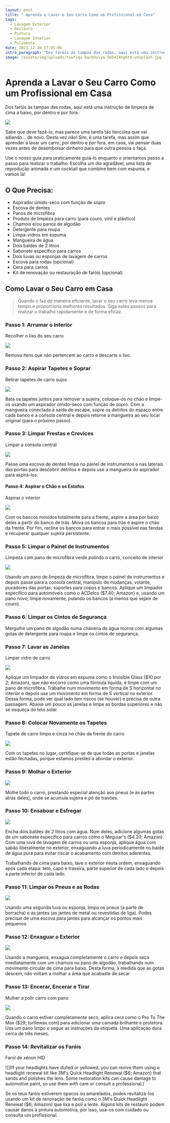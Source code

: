 ```yaml
---
layout: post
title: " Aprenda a Lavar o Seu Carro Como um Profissional em Casa"
tags:
  - Lavagem Exterior
  - Restauro
  - Pintura
  - Lavagem Interior
  - Polimento
date: 2023-12-30 17:01:06
intro_paragraph: "Dos faróis às tampas das rodas, aqui está uma instrução de limpeza de cima a baixo, por dentro e por fora."
image: /assets/img/uploads/towfiqu-barbhuiya-5m5418ng6t8-unsplash.jpg
---
```

# Aprenda a Lavar o Seu Carro Como um Profissional em Casa

Dos faróis às tampas das rodas, aqui está uma instrução de limpeza de cima a baixo, por dentro e por fora.

![](https://www.realsimple.com/thmb/z39pSX8kkxLZwP88wsrkkWNNIc4=/750x0/filters:no_upscale():max_bytes(150000):strip_icc():format(webp)/soapy-car-mirror_0-0b2c86804c564d0d92fb532320036189.jpg)

Sabe que deve fazê-lo, mas parece uma tarefa tão hercúlea que vai adiando... de novo. Desta vez não! Sim, é uma tarefa, mas assim que aprender a lavar um carro, por dentro e por fora, em casa, vai pensar duas vezes antes de desembolsar dinheiro para que outra pessoa o faça.



Use o nosso guia para praticamente guiá-lo enquanto o orientamos passo a passo para realizar o trabalho. Escolha um dia agradável, uma lista de reprodução animada e um cocktail que combine bem com espuma, e vamos lá!

## O Que Precisa:

* Aspirador úmido-seco com função de sopro
* Escova de dentes
* Panos de microfibra
* Produto de limpeza para carro (para couro, vinil e plástico)
* Chamois e/ou panos de algodão
* Detergente para roupa
* Limpa-vidros em espuma
* Mangueira de água
* Dois baldes de 2 litros
* Sabonete específico para carros
* Dois luvas ou esponjas de lavagem de carros
* Escova para rodas (opcional)
* Cera para carros
* Kit de renovação ou restauração de faróis (opcional)

## Como Lavar o Seu Carro em Casa

> Quando o faz de maneira eficiente, lavar o seu carro leva menos tempo e proporciona melhores resultados. Siga estes passos para realizar o trabalho rapidamente e de forma eficaz.

### Passo 1: Arrumar o Interior

Recolher o lixo do seu carro

![](https://www.realsimple.com/thmb/yHe1Fog8H3e_dC0ISx17enxc338=/750x0/filters:no_upscale():max_bytes(150000):strip_icc():format(webp)/how-to-clean-car-interior-4775265-02-fcad4547a63846db91dca6a8ce45e940.jpg)

Remova itens que não pertencem ao carro e descarte o lixo.



### Passo 2: Aspirar Tapetes e Soprar

Retirar tapetes de carro sujos

![](https://www.realsimple.com/thmb/Qg3FwU1LKdFRYjUDIDlaL9PBPmE=/750x0/filters:no_upscale():max_bytes(150000):strip_icc():format(webp)/how-to-clean-car-interior-4775265-03-b84276777869403fada945a028bd6464.jpg)

Bata os tapetes juntos para remover a sujeira, coloque-os no chão e limpe-os usando um aspirador úmido-seco com função de sopro. Com a mangueira conectada à saída de escape, sopre os detritos do espaço entre cada banco e a consola central e depois retorne a mangueira ao seu local original (para o próximo passo).



### Passo 3: Limpar Frestas e Crevices

Limpar a consola central

![](https://www.realsimple.com/thmb/4fVpO6vJ2BPZGxMs4W4_BuTzGeU=/750x0/filters:no_upscale():max_bytes(150000):strip_icc():format(webp)/how-to-clean-car-interior-4775265-05-75df57192f934d70b682febdce167baf.jpg)

Passe uma escova de dentes limpa no painel de instrumentos e nas laterais das portas para descobrir detritos e depois use a mangueira do aspirador para aspirá-los.



#### Passo 4: Aspirar o Chão e os Estofos

Aspirar o interior

![](https://www.realsimple.com/thmb/P41eeRzHuTnawtdZfQnPVC-RltI=/750x0/filters:no_upscale():max_bytes(150000):strip_icc():format(webp)/how-to-clean-car-interior-4775265-10-3ae26ac90ed1419dab07ea0b9ec06e8a.jpg)

Com os bancos movidos totalmente para a frente, aspire a área por baixo deles a partir do banco de trás. Mova os bancos para trás e aspire o chão da frente. Por fim, recline os bancos para entrar o mais possível nas fendas e recuperar qualquer sujeira persistente.



### Passo 5: Limpar o Painel de Instrumentos

Limpeza com pano de microfibra verde polindo o carro, conceito de interior

![](https://www.realsimple.com/thmb/OHxLXOv3srUgR9EfxQk02Ad8tgo=/750x0/filters:no_upscale():max_bytes(150000):strip_icc():format(webp)/__opt__aboutcom__coeus__resources__content_migration__mnn__images__2018__06__cleaning-car-with-cloth-76910b2f97f94cd88ba6d9d07279af19.jpg)

Usando um pano de limpeza de microfibra, limpe o painel de instrumentos e depois passe para a consola central, manípulo de mudanças, volante, puxadores das portas, suportes para copos e bancos. Aplique um limpador específico para automóveis como o ACDelco ($7.40; Amazon) e, usando um pano novo, limpe novamente, pulando os bancos (a menos que sejam de couro).



### Passo 6: Limpar os Cintos de Segurança

Mergulhe um pano de algodão numa chávena de água morna com algumas gotas de detergente para roupa e limpe os cintos de segurança.



### Passo 7: Lavar as Janelas

Limpar vidro de carro

![](https://www.realsimple.com/thmb/gTSOS4BWiGo0ki7z_I1d3XoGyeQ=/750x0/filters:no_upscale():max_bytes(150000):strip_icc():format(webp)/141118-F-PB513-061-5c86bcfac9e77c0001422f9b.JPG)

Aplique um limpador de vidros em espuma como o Invisible Glass ($10 por 2; Amazon), que não escorre como uma fórmula líquida, e limpe com um pano de microfibra. Trabalhe num movimento em forma de S horizontal no interior e depois use um movimento em forma de S vertical no exterior. Dessa forma, pode ver qual lado tem riscos (se houver) e precisa de outra passagem. Abaixe um pouco as janelas e limpe as bordas superiores e não se esqueça do teto solar.



### Passo 8: Colocar Novamente os Tapetes

Tapete de carro limpo e cinza no chão da frente do carro

![](https://www.realsimple.com/thmb/62ycB1xnflsecxnd9t-1qftCcLc=/750x0/filters:no_upscale():max_bytes(150000):strip_icc():format(webp)/how-to-clean-car-mats-4177783-Hero-698d33e696d042b1838b3f40522f9f6e.jpg)

Com os tapetes no lugar, certifique-se de que todas as portas e janelas estão fechadas, porque estamos prestes a abordar o exterior.



### Passo 9: Molhar o Exterior

![](https://www.realsimple.com/thmb/TeT67kl5Qb51IcCQlPWq0QL1GEk=/750x0/filters:no_upscale():max_bytes(150000):strip_icc():format(webp)/washing-mustang-rinsing-top-56a68f815f9b58b7d0e38e9a.jpg)

Molhe todo o carro, prestando especial atenção aos pneus (e às partes atrás deles), onde se acumula sujeira e pó de travões.



### Passo 10: Ensaboar e Esfregar

![](https://www.realsimple.com/thmb/SwnhivdTtTBqO-wNx4wk0exldAg=/750x0/filters:no_upscale():max_bytes(150000):strip_icc():format(webp)/washing-mustang-washing-sid-56a68f813df78cf7728efde0.jpg)

Encha dois baldes de 2 litros com água. Num deles, adicione algumas gotas de um sabonete específico para carros como o Meguiar's ($4.20; Amazon). Com uma luva de lavagem de carros ou uma esponja, aplique água com sabão liberalmente no exterior, enxaguando a luva periodicamente no balde de água pura para evitar riscar o acabamento com detritos aderentes.



Trabalhando de cima para baixo, lave o exterior nesta ordem, enxaguando após cada etapa: teto, capô e traseira, parte superior de cada lado e depois a parte inferior de cada lado.



### Passo 11: Limpar os Pneus e as Rodas

![](https://www.realsimple.com/thmb/V7zjXzVglup-C4G5siNe4dBXuAU=/750x0/filters:no_upscale():max_bytes(150000):strip_icc():format(webp)/washing-mustang-clean-wheel-56a68f805f9b58b7d0e38e91.jpg)

Usando uma segunda luva ou esponja, limpa os pneus (a parte de borracha) e as jantes (as jantes de metal ou revestidas de liga). Podes precisar de uma escova para jantes para alcançar os pontos mais pequenos.



### Passo 12: Enxaguar o Exterior

![](https://www.realsimple.com/thmb/5X31ilDYZVgJKYt3JoMjjAU-inQ=/750x0/filters:no_upscale():max_bytes(150000):strip_icc():format(webp)/washing-mustang-wetting-car-56a68f823df78cf7728efde6.jpg)

Usando a mangueira, enxagua completamente o carro e depois seca imediatamente com um chamois ou pano de algodão, trabalhando num movimento circular de cima para baixo. Desta forma, à medida que as gotas descem, não voltam a molhar a área que acabaste de secar.



### Passo 13: Encerar, Encerar e Tirar

Mulher a polir carro com pano

![](https://www.realsimple.com/thmb/Cnf32gsXEKFoDukS7cG9y89zjUA=/750x0/filters:no_upscale():max_bytes(150000):strip_icc():format(webp)/woman-waxing-car-b10b22bb447344249960abebdd6ed056.jpg)

Quando o carro estiver completamente seco, aplica cera como o Pro To The Max ($29; turtlewax.com) para adicionar uma camada brilhante e protetora. Usa um pano limpo e segue as instruções da etiqueta. Uma aplicação dura cerca de três meses.



### Passo 14: Revitalizar os Faróis

Farol de xénon HID

![](If your headlights have dulled or yellowed, you can revive them using a headlight renewal kit like 3M's Quick Headlight Renewal ($6; Amazon) that sands and polishes the lens. Some restoration kits can cause damage to automotive paint, so use them with care or consult a professional.)

Se os teus faróis estiverem opacos ou amarelados, podes revitalizá-los usando um kit de renovação de faróis como o 3M's Quick Headlight Renewal ($6; Amazon) que lixa e poli a lente. Alguns kits de restauro podem causar danos à pintura automotiva, por isso, usa-os com cuidado ou consulta um profissional.